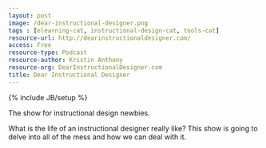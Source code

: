 ```yaml
---
layout: post
image: /dear-instructional-designer.png
tags : [elearning-cat, instructional-design-cat, tools-cat]
resource-url: http://dearinstructionaldesigner.com/
access: Free
resource-type: Podcast
resource-author: Kristin Anthony
resource-org: DearInstructionalDesigner.com
title: Dear Instructional Designer
---
```

{% include JB/setup %}

The show for instructional design newbies.

What is the life of an instructional designer really like? This show is going to delve into all of the mess and how we can deal with it.
